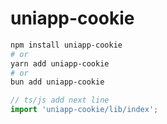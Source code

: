 # uniapp-cookie

```bash
npm install uniapp-cookie
# or
yarn add uniapp-cookie
# or
bun add uniapp-cookie
```

```ts
// ts/js add next line
import 'uniapp-cookie/lib/index';
```